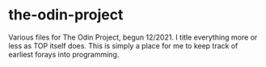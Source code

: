 # the-odin-project
Various files for The Odin Project, begun 12/2021. I title everything more or less as TOP itself does. This is simply a place for me to keep track of earliest 
  forays into programming. 
